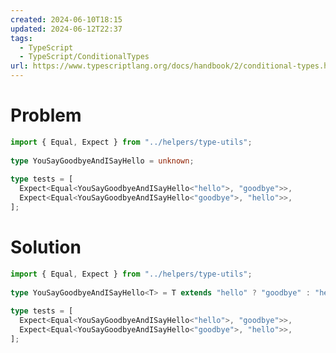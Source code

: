 ```yaml
---
created: 2024-06-10T18:15
updated: 2024-06-12T22:37
tags:
  - TypeScript
  - TypeScript/ConditionalTypes
url: https://www.typescriptlang.org/docs/handbook/2/conditional-types.html#handbook-content
---
```

# Problem

```ts file:21-conditional-types.problem.ts
import { Equal, Expect } from "../helpers/type-utils";  
  
type YouSayGoodbyeAndISayHello = unknown;  
  
type tests = [  
  Expect<Equal<YouSayGoodbyeAndISayHello<"hello">, "goodbye">>,  
  Expect<Equal<YouSayGoodbyeAndISayHello<"goodbye">, "hello">>,  
];
```

# Solution

```ts file:21-conditional-types.solution.ts fold
import { Equal, Expect } from "../helpers/type-utils";  
  
type YouSayGoodbyeAndISayHello<T> = T extends "hello" ? "goodbye" : "hello";  
  
type tests = [  
  Expect<Equal<YouSayGoodbyeAndISayHello<"hello">, "goodbye">>,  
  Expect<Equal<YouSayGoodbyeAndISayHello<"goodbye">, "hello">>,  
];
```